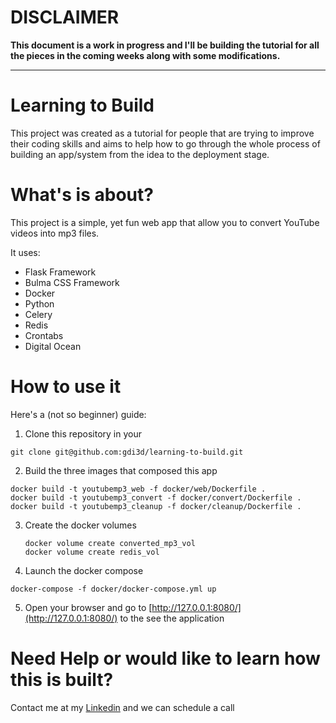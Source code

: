 # DISCLAIMER

**This document is a work in progress and I'll be building the tutorial for all the pieces in the coming weeks along with some modifications.**

--- 
# Learning to Build

This project was created as a tutorial for people that are trying to improve their coding skills and aims to help how to go through the whole process of building an app/system from the idea to the deployment stage.

# What's is about?

This project is a simple, yet fun web app that allow you to convert YouTube videos into mp3 files.

It uses:

- Flask Framework
- Bulma CSS Framework
- Docker
- Python
- Celery
- Redis
- Crontabs
- Digital Ocean

# How to use it

Here's a (not so beginner) guide:

1. Clone this repository in your
  
  ```
  git clone git@github.com:gdi3d/learning-to-build.git
  ```
   
2. Build the three images that composed this app  
  
  ```
  docker build -t youtubemp3_web -f docker/web/Dockerfile .
  docker build -t youtubemp3_convert -f docker/convert/Dockerfile .
  docker build -t youtubemp3_cleanup -f docker/cleanup/Dockerfile .
  ```
  
3. Create the docker volumes
   
	```
	docker volume create converted_mp3_vol
	docker volume create redis_vol
	```
	
4. Launch the docker compose

  ```
  docker-compose -f docker/docker-compose.yml up
  ```
  
5. Open your browser and go to [http://127.0.0.1:8080/](http://127.0.0.1:8080/) to the see the application


# Need Help or would like to learn how this is built?

Contact me at my [Linkedin](https://www.linkedin.com/in/adrianogalello/) and we can schedule a call
   
